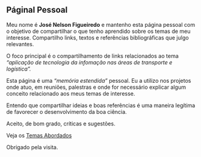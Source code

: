 Páginal Pessoal
---------------

Meu nome é **José Nelson Figueiredo** e mantenho esta página pessoal com o objetivo de compartilhar o que tenho aprendido sobre os temas de meu interesse. Compartilho links, textos e referências bibliográficas que julgo relevantes.

O foco principal é o compartilhamento de links relacionados ao tema *“aplicação de tecnologia da infomação nas áreas de transporte e logística”.*

Esta página é uma *“memória estendida”* pessoal. Eu a utilizo nos projetos onde atuo, em reuniões, palestras e onde for necessário explicar algum conceito relacionado aos meus temas de interesse.

Entendo que compartilhar ideias e boas referências é uma maneira legítima de favorecer o desenvolvimento da boa ciência.

Aceito, de bom grado, críticas e sugestões.

Veja os [Temas Abordados](https://https://josenelsonfigueiredo.github.io/jose-nelson-figueiredo.gethub.io/blob/master/temas/temas_abordados.md)

Obrigado pela visita.
